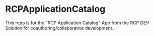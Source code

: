 # RCPApplicationCatalog
This repo is for the "RCP Application Catalog" App from the RCP DEV Solution for coauthoring/collaborative development.
